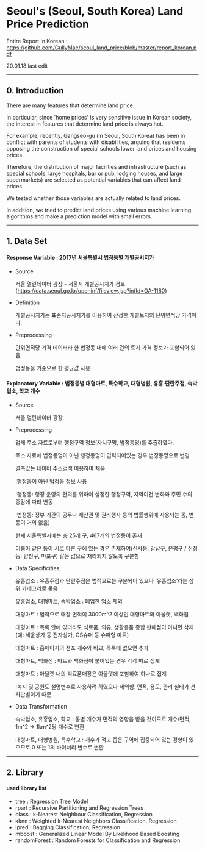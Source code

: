 # Seoul's (Seoul, South Korea) Land Price Prediction

Entire Report in Korean : https://github.com/GullyMac/seoul_land_price/blob/master/report_korean.pdf

20.01.18 last edit

---

## 0. Introduction

There are many features that determine land price.

In particular, since 'home prices' is very sensitive issue in Korean society,
the interest in features that determine land price is always hot.

For example, recently, Gangseo-gu (in Seoul, South Korea) has been in conflict with parents of students with disabilities, 
arguing that residents opposing the construction of special schools lower land prices and housing prices.

Therefore, the distribution of major facilities and infrastructure 
(such as special schools, large hospitals, bar or pub, lodging houses, and large supermarkets) 
are selected as potential variables that can affect land prices.

We tested whether those variables are actually related to land prices.

In addition, we tried to predict land prices using various machine learning algorithms 
and make a prediction model with small errors.

---

## 1. Data Set

#### Response Variable : 2017년 서울특별시 법정동별 개별공시지가

* Source

  서울 열린데이터 광장 - 서울시 개별공시지가 정보 (https://data.seoul.go.kr/openinf/fileview.jsp?infId=OA-1180)
  
  
* Definition

  개별공시지가는 표준지공시지가를 이용하여 산정한 개별토지의 단위면적당 가격이다.
  
  
* Preprocessing
  
  단위면적당 가격 데이터라 한 법정동 내에 여러 건의 토지 가격 정보가 포함되어 있음
  
  법정동을 기준으로 한 평균값 사용
  
  
#### Explanatory Variable : 법정동별 대형마트, 특수학교, 대형병원, 유흥·단란주점, 숙박업소, 학교 개수

* Source

  서울 열린데이터 광장
  
* Preprocessing

  업체 주소 자료로부터 행정구역 정보(자치구명, 법정동명)를 추출하였다.
  
  주소 자료에 법정동명이 아닌 행정동명이 입력되어있는 경우 법정동명으로 변경 
  
  결측값는 네이버 주소검색 이용하여 채움
  
  !행정동이 아닌 법정동 정보 사용
  
  !행정동: 행정 운영의 편의를 위하여 설정한 행정구역, 지역여건 변화와 주민 수의 증감에 따라 변동
  
  !법정동: 정부 기관의 공무나 재산권 및 권리행사 등의 법률행위에 사용되는 동, 변동이 거의 없음)
  
  현재 서울특별시에는 총 25개 구, 467개의 법정동이 존재
  
  이름이 같은 동이 서로 다른 구에 있는 경우 존재하여(신사동: 강남구, 은평구 / 신정동: 양천구, 마포구) 같은 값으로 처리되지 않도록 구분함


* Data Specificities
  
  유흥업소 : 유흥주점과 단란주점은 법적으로는 구분되어 있으나 ’유흥업소’라는 상위 카테고리로 묶음
  
  유흥업소, 대형마트, 숙박업소 : 폐업한 업소 제외
  
  대형마트 : 법적으로 매장 면적이 3000m^2 이상인 대형마트와 아울렛, 백화점
  
  대형마트 : 목록 안에 있더라도 식료품, 의류, 생활용품 종합 판매점이 아니면 삭제 (예: 세운상가 등 전자상가, GS슈퍼 등 슈퍼형 마트)
  
  대형마트 : 홈페이지의 점포 개수와 비교, 목록에 없으면 추가
  
  대형마트, 백화점 : 마트와 백화점이 붙어있는 경우 각각 따로 집계
  
  대형마트 : 아울렛 내의 식료품매장은 아울렛에 포함하여 하나로 집계
  
  !녹지 및 공원도 설명변수로 사용하려 하였으나 제외함. 면적, 용도, 관리 실태가 천차만별이기 때문


* Data Transformation 
  
  숙박업소, 유흥업소, 학교 : 동별 개수가 면적의 영향을 받을 것이므로 개수/면적, 1m^2 -> 1km^2당 개수로 변환
  
  대형마트, 대형병원, 특수학교 : 개수가 적고 좁은 구역에 집중되어 있는 경향이 있으므로 0 또는 1의 바이너리 변수로 변환
    
---

## 2. Library

#### used library list

* tree : Regression Tree Model
* rpart : Recursive Partitioning and Regression Trees
* class : k-Nearest Neighbour Classification, Regression
* kknn : Weighted k-Nearest Neighbors Classification, Regression
* ipred : Bagging Classification, Regression
* mboost : Generalized Linear Model By Likelihood Based Boosting
* randomForest : Random Forests for Classification and Regression
  
